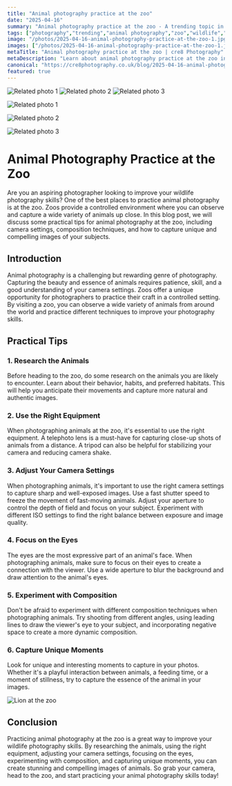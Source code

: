 ```yaml
---
title: "Animal photography practice at the zoo"
date: "2025-04-16"
summary: "Animal photography practice at the zoo - A trending topic in photography."
tags: ["photography","trending","animal photography","zoo","wildlife","camera settings","composition techniques","unique moments","research animals","equipment","eyes"]
image: "/photos/2025-04-16-animal-photography-practice-at-the-zoo-1.jpg"
images: ["/photos/2025-04-16-animal-photography-practice-at-the-zoo-1.jpg","/photos/2025-04-16-animal-photography-practice-at-the-zoo-2.jpg","/photos/2025-04-16-animal-photography-practice-at-the-zoo-3.jpg"]
metaTitle: "Animal photography practice at the zoo | cre8 Photography"
metaDescription: "Learn about animal photography practice at the zoo in photography with practical tips and insights."
canonical: "https://cre8photography.co.uk/blog/2025-04-16-animal-photography-practice-at-the-zoo"
featured: true
---
```


<!-- Gallery as HTML -->

<div class="grid grid-cols-1 sm:grid-cols-2 md:grid-cols-3 gap-4">
  <img src="/photos/2025-04-16-animal-photography-practice-at-the-zoo-1.jpg" alt="Related photo 1" class="w-full rounded-lg" />
<img src="/photos/2025-04-16-animal-photography-practice-at-the-zoo-2.jpg" alt="Related photo 2" class="w-full rounded-lg" />
<img src="/photos/2025-04-16-animal-photography-practice-at-the-zoo-3.jpg" alt="Related photo 3" class="w-full rounded-lg" />
</div>


<!-- Gallery as Markdown -->
![Related photo 1](/photos/2025-04-16-animal-photography-practice-at-the-zoo-1.jpg)


![Related photo 2](/photos/2025-04-16-animal-photography-practice-at-the-zoo-2.jpg)


![Related photo 3](/photos/2025-04-16-animal-photography-practice-at-the-zoo-3.jpg)



# Animal Photography Practice at the Zoo

Are you an aspiring photographer looking to improve your wildlife photography skills? One of the best places to practice animal photography is at the zoo. Zoos provide a controlled environment where you can observe and capture a wide variety of animals up close. In this blog post, we will discuss some practical tips for animal photography at the zoo, including camera settings, composition techniques, and how to capture unique and compelling images of your subjects.

## Introduction

Animal photography is a challenging but rewarding genre of photography. Capturing the beauty and essence of animals requires patience, skill, and a good understanding of your camera settings. Zoos offer a unique opportunity for photographers to practice their craft in a controlled setting. By visiting a zoo, you can observe a wide variety of animals from around the world and practice different techniques to improve your photography skills.

## Practical Tips

### 1. Research the Animals

Before heading to the zoo, do some research on the animals you are likely to encounter. Learn about their behavior, habits, and preferred habitats. This will help you anticipate their movements and capture more natural and authentic images.

### 2. Use the Right Equipment

When photographing animals at the zoo, it's essential to use the right equipment. A telephoto lens is a must-have for capturing close-up shots of animals from a distance. A tripod can also be helpful for stabilizing your camera and reducing camera shake.

### 3. Adjust Your Camera Settings

When photographing animals, it's important to use the right camera settings to capture sharp and well-exposed images. Use a fast shutter speed to freeze the movement of fast-moving animals. Adjust your aperture to control the depth of field and focus on your subject. Experiment with different ISO settings to find the right balance between exposure and image quality.

### 4. Focus on the Eyes

The eyes are the most expressive part of an animal's face. When photographing animals, make sure to focus on their eyes to create a connection with the viewer. Use a wide aperture to blur the background and draw attention to the animal's eyes.

### 5. Experiment with Composition

Don't be afraid to experiment with different composition techniques when photographing animals. Try shooting from different angles, using leading lines to draw the viewer's eye to your subject, and incorporating negative space to create a more dynamic composition.

### 6. Capture Unique Moments

Look for unique and interesting moments to capture in your photos. Whether it's a playful interaction between animals, a feeding time, or a moment of stillness, try to capture the essence of the animal in your images.

![Lion at the zoo](/path/to/image)

## Conclusion

Practicing animal photography at the zoo is a great way to improve your wildlife photography skills. By researching the animals, using the right equipment, adjusting your camera settings, focusing on the eyes, experimenting with composition, and capturing unique moments, you can create stunning and compelling images of animals. So grab your camera, head to the zoo, and start practicing your animal photography skills today!

